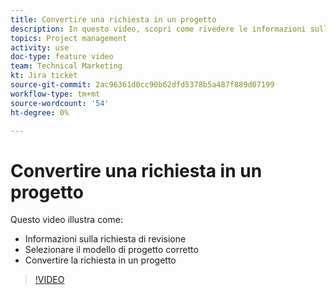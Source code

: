 ```yaml
---
title: Convertire una richiesta in un progetto
description: In questo video, scopri come rivedere le informazioni sulla richiesta, seleziona il modello di progetto corretto e converte la richiesta in un progetto.
topics: Project management
activity: use
doc-type: feature video
team: Technical Marketing
kt: Jira ticket
source-git-commit: 2ac96361d0cc90b62dfd5378b5a487f889d07199
workflow-type: tm+mt
source-wordcount: '54'
ht-degree: 0%

---
```


# Convertire una richiesta in un progetto

Questo video illustra come:

* Informazioni sulla richiesta di revisione
* Selezionare il modello di progetto corretto
* Convertire la richiesta in un progetto

>[!VIDEO](https://video.tv.adobe.com/v/335083/?quality=12)
